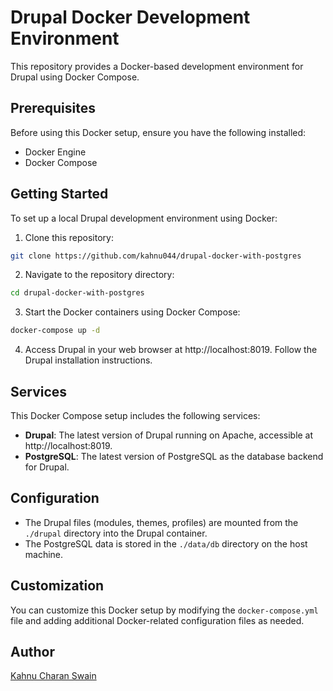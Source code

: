 # Drupal Docker Development Environment

This repository provides a Docker-based development environment for Drupal using Docker Compose.

## Prerequisites

Before using this Docker setup, ensure you have the following installed:

- Docker Engine
- Docker Compose

## Getting Started

To set up a local Drupal development environment using Docker:

1. Clone this repository:


```bash
git clone https://github.com/kahnu044/drupal-docker-with-postgres
```


2. Navigate to the repository directory:

```bash
cd drupal-docker-with-postgres
```

3. Start the Docker containers using Docker Compose:

```bash
docker-compose up -d
```

4. Access Drupal in your web browser at http://localhost:8019. Follow the Drupal installation instructions.

## Services

This Docker Compose setup includes the following services:

- **Drupal**: The latest version of Drupal running on Apache, accessible at http://localhost:8019.
- **PostgreSQL**: The latest version of PostgreSQL as the database backend for Drupal.

## Configuration

- The Drupal files (modules, themes, profiles) are mounted from the `./drupal` directory into the Drupal container.
- The PostgreSQL data is stored in the `./data/db` directory on the host machine.

## Customization

You can customize this Docker setup by modifying the `docker-compose.yml` file and adding additional Docker-related configuration files as needed.

## Author

[Kahnu Charan Swain](https://github.com/kahnu044)
